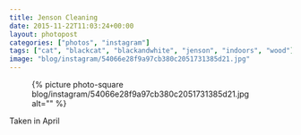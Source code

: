 ```yaml
---
title: Jenson Cleaning
date: 2015-11-22T11:03:24+00:00
layout: photopost
categories: ["photos", "instagram"]
tags: ["cat", "blackcat", "blackandwhite", "jenson", "indoors", "wood"]
image: "blog/instagram/54066e28f9a97cb380c2051731385d21.jpg"
---
```


<figure class="photo photo--square">
  {% picture photo-square blog/instagram/54066e28f9a97cb380c2051731385d21.jpg alt="" %}
</figure>

Taken in April
